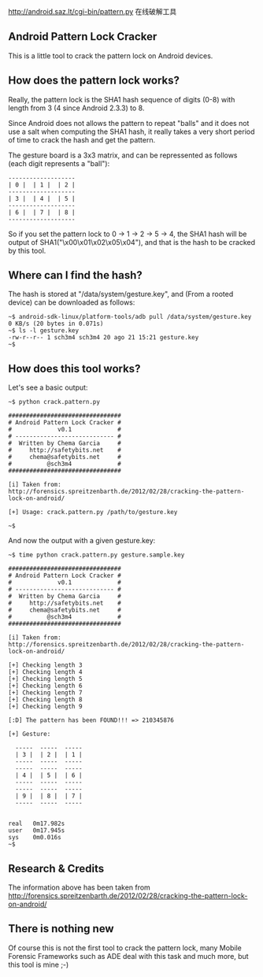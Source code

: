 http://android.saz.lt/cgi-bin/pattern.py 在线破解工具

## Android Pattern Lock Cracker
This is a little tool to crack the pattern lock on Android devices.


## How does the pattern lock works?

Really, the pattern lock is the SHA1 hash sequence of digits (0-8) with length from 3 (4 since Android 2.3.3) to 8.

Since Android does not allows the pattern to repeat "balls" and it does not use a salt when computing the SHA1 hash, it really takes a very short period of time to crack the hash and get the pattern.

The gesture board is a 3x3 matrix, and can be repressented as follows (each digit represents a "ball"):

    -------------------
    | 0 |  | 1 |  | 2 |
    -------------------
    | 3 |  | 4 |  | 5 |
    -------------------
    | 6 |  | 7 |  | 8 |
    -------------------

So if you set the pattern lock to 0 -> 1 -> 2 -> 5 -> 4, the SHA1 hash will be output of SHA1("\x00\x01\x02\x05\x04"), and that is the hash to be cracked by this tool.


## Where can I find the hash?

The hash is stored at "/data/system/gesture.key", and (From a rooted device) can be downloaded as follows:

    ~$ android-sdk-linux/platform-tools/adb pull /data/system/gesture.key
    0 KB/s (20 bytes in 0.071s)
    ~$ ls -l gesture.key
    -rw-r--r-- 1 sch3m4 sch3m4 20 ago 21 15:21 gesture.key
    ~$


## How does this tool works?

Let's see a basic output:

    ~$ python crack.pattern.py 
    
    ################################
    # Android Pattern Lock Cracker #
    #             v0.1             #
    # ---------------------------- #
    #  Written by Chema Garcia     #
    #     http://safetybits.net    #
    #     chema@safetybits.net     #
    #          @sch3m4             #
    ################################
    
    [i] Taken from: http://forensics.spreitzenbarth.de/2012/02/28/cracking-the-pattern-lock-on-android/
    
    [+] Usage: crack.pattern.py /path/to/gesture.key
    
    ~$ 

And now the output with a given gesture.key:

    ~$ time python crack.pattern.py gesture.sample.key 
    
    ################################
    # Android Pattern Lock Cracker #
    #             v0.1             #
    # ---------------------------- #
    #  Written by Chema Garcia     #
    #     http://safetybits.net    #
    #     chema@safetybits.net     #
    #          @sch3m4             #
    ################################
    
    [i] Taken from: http://forensics.spreitzenbarth.de/2012/02/28/cracking-the-pattern-lock-on-android/
    
    [+] Checking length 3
    [+] Checking length 4
    [+] Checking length 5
    [+] Checking length 6
    [+] Checking length 7
    [+] Checking length 8
    [+] Checking length 9
    
    [:D] The pattern has been FOUND!!! => 210345876
    
    [+] Gesture:
    
      -----  -----  -----
      | 3 |  | 2 |  | 1 |  
      -----  -----  -----
      -----  -----  -----
      | 4 |  | 5 |  | 6 |  
      -----  -----  -----
      -----  -----  -----
      | 9 |  | 8 |  | 7 |  
      -----  -----  -----
    
    
    real   0m17.982s
    user   0m17.945s
    sys    0m0.016s
    ~$


## Research & Credits

The information above has been taken from http://forensics.spreitzenbarth.de/2012/02/28/cracking-the-pattern-lock-on-android/


## There is nothing new

Of course this is not the first tool to crack the pattern lock, many Mobile Forensic Frameworks such as ADE deal with this task and much more, but this tool is mine ;-)
